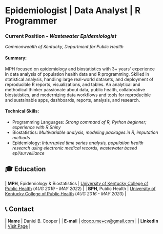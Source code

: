 # Epidemiologist | Data Analyst | R Programmer
### Current Position - _Wastewater Epidemiologist_
_Commonwealth of Kentucky, Department for Public Health_ 

#### Summary: 
MPH focused on epidemiology and biostatistics with 3+ years' experience in data analysis of population health data and R programming. Skilled in statistical analysis, handling large real-world datasets, and deployment of reproducible R reports, visualizations, and tables. An analytical and methodical thinker passionate about data, public health, collaborative biostatistics, and modernizing data workflows and tools for reproducible and sustainable apps, dashboards, reports, analysis, and research.

#### Technical Skills:

- Programming Languages: _Strong command of R, Python beginner; experience with R Shiny_
- Biostatistics: _Multivariable analysis, modeling packages in R, imputation methods_
- Epidemiology: _Inturrupted time series analysis, population health research using electronic medical records, wastewater based epi/surveillance_
  
## 🎓 Education

| **MPH**, Epidemiology & Biostatistics | <a href="https://cph.uky.edu/" target="_blank">University of Kentucky College of Public Health</a> (_AUG 2019 - MAY 2022_) |
| **BPH**, Public Health                | <a href="https://cph.uky.edu/" target="_blank">University of Kentucky College of Public Health</a> (_AUG 2016 - MAY 2020_) |

## 📞 Contact

| **Name**   | Daniel B. Cooper | 
| **E-mail**   | <a href="mailto:dcoop.me+cv@gmail.com">dcoop.me+cv@gmail.com</a> | 
| **LinkedIn**   | <a href="https://www.linkedin.com/in/danielblakecooper/" target="_blank">Visit Page</a> | 
